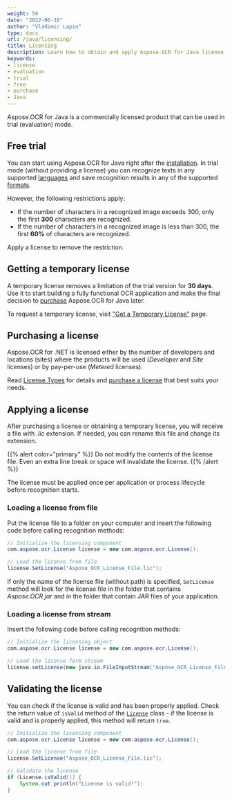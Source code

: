 ```yaml
---
weight: 50
date: "2022-06-10"
author: "Vladimir Lapin"
type: docs
url: /java/licensing/
title: Licensing
description: Learn how to obtain and apply Aspose.OCR for Java license and discover limitations of the trial version.
keywords:
- license
- evaluation
- trial
- free
- purchase
- Java
---
```


Aspose.OCR for Java is a commercially licensed product that can be used in trial (evaluation) mode.

## Free trial

You can start using Aspose.OCR for Java right after the [installation](/ocr/net/installation/). In trial mode (without providing a license) you can recognize texts in any supported [languages](/ocr/java/recognition-languages/) and save recognition results in any of the supported [formats](/ocr/java/supported-file-formats/).

However, the following restrictions apply:

- If the number of characters in a recognized image exceeds 300, only the first **300** characters are recognized.
- If the number of characters in a recognized image is less than 300, the first **60%** of characters are recognized.

Apply a license to remove the restriction.

## Getting a temporary license

A temporary license removes a limitation of the trial version for **30 days**. Use it to start building a fully functional OCR application and make the final decision to [purchase](https://purchase.aspose.com/pricing/ocr/java) Aspose.OCR for Java later.

To request a temporary license, visit ["Get a Temporary License"](https://purchase.aspose.com/temporary-license) page.

## Purchasing a license

Aspose.OCR for .NET is licensed either by the number of developers and locations (sites) where the products will be used (_Developer_ and _Site_ licenses) or by pay-per-use (_Metered_ licenses).

Read [License Types](https://purchase.aspose.com/policies/license-types) for details and [purchase a license](https://purchase.aspose.com/pricing/ocr/java) that best suits your needs.

## Applying a license

After purchasing a license or obtaining a temporary license, you will receive a file with _.lic_ extension. If needed, you can rename this file and change its extension.

{{% alert color="primary" %}} 
Do not modify the contents of the license file. Even an extra line break or space will invalidate the license.
{{% /alert %}} 

The license must be applied once per application or process lifecycle before recognition starts.

### Loading a license from file

Put the license file to a folder on your computer and insert the following code before calling recognition methods:

```java
// Initialize the licensing component
com.aspose.ocr.License license = new com.aspose.ocr.License();

// Load the license from file
license.SetLicense("Aspose_OCR_License_File.lic");
```
If only the name of the license file (without path) is specified, `SetLicense` method will look for the license file in the folder that contains _Aspose.OCR.jar_ and in the folder that contain JAR files of your application.

### Loading a license from stream

Insert the following code before calling recognition methods:

```java
// Initialize the licensing object
com.aspose.ocr.License license = new com.aspose.ocr.License();

// Load the license form stream
license.setLicense(new java.io.FileInputStream("Aspose_OCR_License_File.lic"));
```

## Validating the license

You can check if the license is valid and has been properly applied. Check the return value of `isValid` method of the [`License`](https://reference.aspose.com/ocr/java/com.aspose.ocr/license) class - if the license is valid and is properly applied, this method will return `true`.

```java
// Initialize the licensing component
com.aspose.ocr.License license = new com.aspose.ocr.License();

// Load the license from file
license.SetLicense("Aspose_OCR_License_File.lic");

// Validate the license
if (License.isValid()) {
    System.out.println("License is valid!");
}
```

